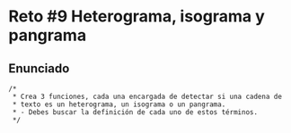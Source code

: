 # Reto #9 Heterograma, isograma y pangrama


## Enunciado

```
/*
 * Crea 3 funciones, cada una encargada de detectar si una cadena de
 * texto es un heterograma, un isograma o un pangrama.
 * - Debes buscar la definición de cada uno de estos términos.
 */
```